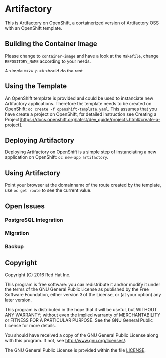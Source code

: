 # Artifactory

This is Artifactory on OpenShift, a containerized version of Artifactory OSS
with an OpenShift template.

## Building the Container Image

Please change to `container-image` and have a look at the `Makefile`, change
`REPOSITORY_NAME` according to your needs.

A simple `make push` should do the rest.

## Using the Template

An OpenShift template is provided and could be used to instanciate new Artifactory
applications. Therefore the template needs to be created on OpenShift: `oc create -f openshift-template.yaml`.
This assumes that you have create a project on OpenShift, for detailed instruction
see Creating a Project[https://docs.openshift.org/latest/dev_guide/projects.html#create-a-project].

## Deploying Artifactory

Deploying Artifactory on OpenShift is a simple step of instanciating a new
application on OpenShift: `oc new-app artifactory`.

## Using Artifactory

Point your browser at the domainname of the route created by the template, use
`oc get route` to see the current value.

## Open Issues

### PostgreSQL Integration

### Migration

### Backup

## Copyright

Copyright (C) 2016 Red Hat Inc.

This program is free software: you can redistribute it and/or modify
it under the terms of the GNU General Public License as published by
the Free Software Foundation, either version 3 of the License, or
(at your option) any later version.

This program is distributed in the hope that it will be useful,
but WITHOUT ANY WARRANTY; without even the implied warranty of
MERCHANTABILITY or FITNESS FOR A PARTICULAR PURPOSE.  See the
GNU General Public License for more details.

You should have received a copy of the GNU General Public License
along with this program. If not, see <http://www.gnu.org/licenses/>.

The GNU General Public License is provided within the file [LICENSE](LICENSE).
